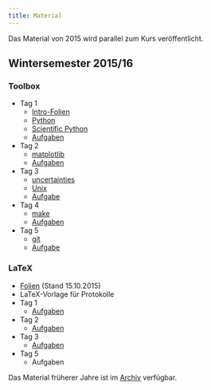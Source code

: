 ```yaml
---
title: Material
---
```


Das Material von 2015 wird parallel zum Kurs veröffentlicht.

## Wintersemester 2015/16

### Toolbox

- Tag 1
    - [Intro-Folien](files/archive/2015/intro.pdf)
    - [Python](files/archive/2015/python.html)
    - [Scientific Python](files/archive/2015/scientific-python.html)
    - [Aufgaben](files/archive/2015/exercises-toolbox-1.zip)
- Tag 2
    - [matplotlib](files/archive/2015/matplotlib.html)
    - [Aufgaben](files/archive/2015/exercises-toolbox-2.zip)
- Tag 3
    - [uncertainties](files/archive/2015/uncertainties.html)
    - [Unix](files/archive/2015/unix.pdf)
    - [Aufgabe](files/archive/2015/exercises-toolbox-3.zip)
- Tag 4
    - [make](files/archive/2015/make.pdf)
    - [Aufgaben](files/archive/2015/exercises-toolbox-5.zip)
- Tag 5
    - [git](files/archive/2015/git.pdf)
    - [Aufgabe](files/archive/2015/exercises-toolbox-4.zip)

### LaTeX

- [Folien](files/archive/2015/latex.pdf) (Stand 15.10.2015)
- LaTeX-Vorlage für Protokolle <!--[LaTeX-Vorlage für Protokolle](files/archive/2015/latex-template.zip)-->
- Tag 1
    - [Aufgaben](files/archive/2015/exercises-latex-1.zip)
- Tag 2
    - [Aufgaben](files/archive/2015/exercises-latex-2.zip)
- Tag 3
    - [Aufgaben](files/archive/2015/exercises-latex-3.zip)
- Tag 5
    - Aufgaben <!--[Aufgaben](files/archive/2015/exercises-latex-5.zip)-->

Das Material früherer Jahre ist im [Archiv](archive.html) verfügbar.
